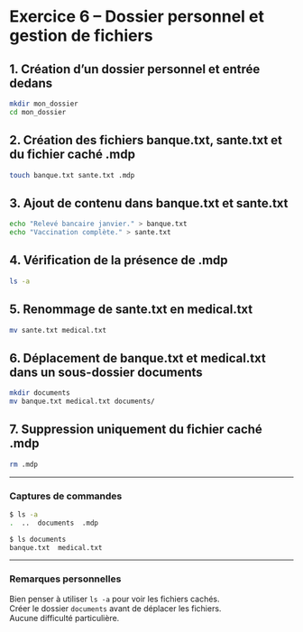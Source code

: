 # Exercice 6 – Dossier personnel et gestion de fichiers

## 1. Création d’un dossier personnel et entrée dedans
```bash
mkdir mon_dossier
cd mon_dossier
```

## 2. Création des fichiers banque.txt, sante.txt et du fichier caché .mdp
```bash
touch banque.txt sante.txt .mdp
```

## 3. Ajout de contenu dans banque.txt et sante.txt
```bash
echo "Relevé bancaire janvier." > banque.txt
echo "Vaccination complète." > sante.txt
```

## 4. Vérification de la présence de .mdp
```bash
ls -a
```

## 5. Renommage de sante.txt en medical.txt
```bash
mv sante.txt medical.txt
```

## 6. Déplacement de banque.txt et medical.txt dans un sous-dossier documents
```bash
mkdir documents
mv banque.txt medical.txt documents/
```

## 7. Suppression uniquement du fichier caché .mdp
```bash
rm .mdp
```

---

### Captures de commandes

```bash
$ ls -a
.  ..  documents  .mdp

$ ls documents
banque.txt  medical.txt
```

---

### Remarques personnelles
Bien penser à utiliser `ls -a` pour voir les fichiers cachés.  
Créer le dossier `documents` avant de déplacer les fichiers.  
Aucune difficulté particulière.